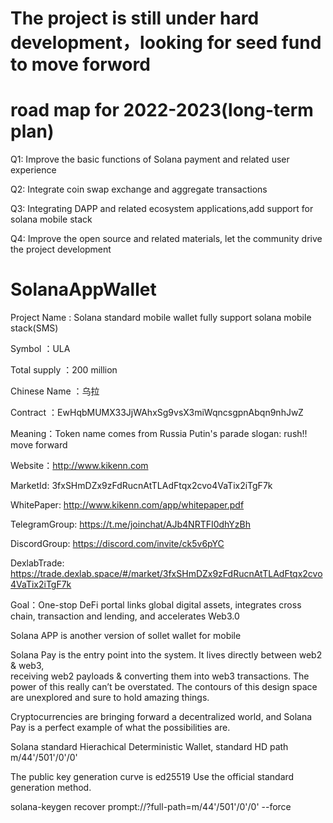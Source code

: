 # The project is still under hard development，looking for seed fund to move forword

# road map for 2022-2023(long-term plan)
Q1:
Improve the basic functions of Solana payment and related user experience

Q2:
Integrate coin swap exchange and aggregate transactions

Q3:
Integrating DAPP and related ecosystem applications,add support for solana mobile stack

Q4:
Improve the open source and related materials,  let the community drive the project development

# SolanaAppWallet
Project Name : Solana standard mobile wallet fully support solana mobile stack(SMS)

Symbol ：ULA 

Total supply ：200 million 

Chinese Name ：乌拉 

Contract ：EwHqbMUMX33JjWAhxSg9vsX3miWqncsgpnAbqn9nhJwZ 

Meaning：Token name comes from Russia Putin's parade slogan: rush!! move forward 

Website：http://www.kikenn.com 

MarketId: 3fxSHmDZx9zFdRucnAtTLAdFtqx2cvo4VaTix2iTgF7k

WhitePaper: http://www.kikenn.com/app/whitepaper.pdf

TelegramGroup: https://t.me/joinchat/AJb4NRTFI0dhYzBh

DiscordGroup: https://discord.com/invite/ck5v6pYC

DexlabTrade: https://trade.dexlab.space/#/market/3fxSHmDZx9zFdRucnAtTLAdFtqx2cvo4VaTix2iTgF7k

Goal：One-stop DeFi portal links global digital assets, integrates cross chain, transaction and lending, and accelerates Web3.0 

Solana APP is another version of sollet wallet for mobile 

Solana Pay is the entry point into the system. It lives directly between web2 & web3,    
receiving web2 payloads & converting them into web3 transactions. The power of this 
really can’t be overstated. The contours of this design space are unexplored and sure to 
hold amazing things.

Cryptocurrencies are bringing forward a decentralized world, and Solana Pay is a perfect 
example of what the possibilities are.

Solana standard Hierachical Deterministic Wallet, standard HD path m/44'/501'/0'/0' 

The public key generation curve is ed25519 Use the official standard generation method. 

solana-keygen recover prompt://?full-path=m/44'/501'/0'/0' --force 


